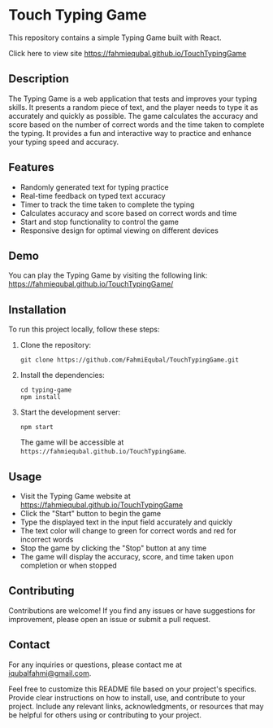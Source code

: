 
# Touch Typing Game

This repository contains a simple Typing Game built with React.

Click here to view site
https://fahmiequbal.github.io/TouchTypingGame

## Description

The Typing Game is a web application that tests and improves your typing skills. It presents a random piece of text, and the player needs to type it as accurately and quickly as possible. The game calculates the accuracy and score based on the number of correct words and the time taken to complete the typing. It provides a fun and interactive way to practice and enhance your typing speed and accuracy.

## Features

- Randomly generated text for typing practice
- Real-time feedback on typed text accuracy
- Timer to track the time taken to complete the typing
- Calculates accuracy and score based on correct words and time
- Start and stop functionality to control the game
- Responsive design for optimal viewing on different devices

## Demo

You can play the Typing Game by visiting the following link: https://fahmiequbal.github.io/TouchTypingGame/

## Installation

To run this project locally, follow these steps:

1. Clone the repository:

   ```
   git clone https://github.com/FahmiEqubal/TouchTypingGame.git
   ```

2. Install the dependencies:

   ```
   cd typing-game
   npm install
   ```

3. Start the development server:

   ```
   npm start
   ```

   The game will be accessible at `https://fahmiequbal.github.io/TouchTypingGame`.

## Usage

- Visit the Typing Game website at https://fahmiequbal.github.io/TouchTypingGame
- Click the "Start" button to begin the game
- Type the displayed text in the input field accurately and quickly
- The text color will change to green for correct words and red for incorrect words
- Stop the game by clicking the "Stop" button at any time
- The game will display the accuracy, score, and time taken upon completion or when stopped

## Contributing

Contributions are welcome! If you find any issues or have suggestions for improvement, please open an issue or submit a pull request.

## Contact

For any inquiries or questions, please contact me at iqubalfahmi@gmail.com.

Feel free to customize this README file based on your project's specifics. Provide clear instructions on how to install, use, and contribute to your project. Include any relevant links, acknowledgments, or resources that may be helpful for others using or contributing to your project.
